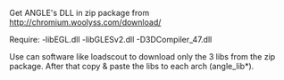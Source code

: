 Get ANGLE's DLL in zip package from http://chromium.woolyss.com/download/

Require:
-libEGL.dll
-libGLESv2.dll
-D3DCompiler_47.dll

Use can software like loadscout to download only the 3 libs from the zip package. After that copy & paste the libs to each arch (angle_lib*).
